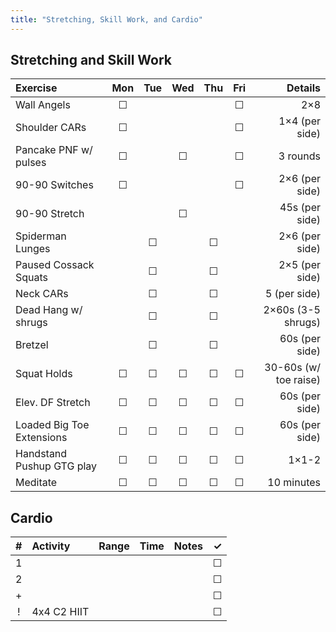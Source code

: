 ```yaml
---
title: "Stretching, Skill Work, and Cardio"
---
```


## Stretching and Skill Work

| Exercise                  | Mon | Tue | Wed | Thu | Fri | Details                   |
|:------------|:-:|:-:|:-:|:-:|:-:|----------:|
| Wall Angels               | ☐   |     |     |     | ☐   | 2×8                       |
| Shoulder CARs             | ☐   |     |     |     | ☐   | 1×4 (per side)            |
| Pancake PNF w/ pulses     | ☐   |     | ☐   |     | ☐   | 3 rounds                  |
| 90-90 Switches            | ☐   |     |     |     | ☐   | 2×6 (per side)            |
| 90-90 Stretch             |     |     | ☐   |     |     | 45s (per side)            |
| Spiderman Lunges          |     | ☐   |     | ☐   |     | 2×6 (per side)            |
| Paused Cossack Squats     |     | ☐   |     | ☐   |     | 2×5 (per side)            |
| Neck CARs                 |     | ☐   |     | ☐   |     | 5 (per side)              |
| Dead Hang w/ shrugs       |     | ☐   |     | ☐   |     | 2×60s (3-5 shrugs)        |
| Bretzel                   |     | ☐   |     | ☐   |     | 60s (per side)            |
| Squat Holds               | ☐   | ☐   | ☐   | ☐   | ☐   | 30-60s (w/ toe raise)     |
| Elev. DF Stretch          | ☐   | ☐   | ☐   | ☐   | ☐   | 60s (per side)            |
| Loaded Big Toe Extensions | ☐   | ☐   | ☐   | ☐   | ☐   | 60s (per side)            |
| Handstand Pushup GTG play | ☐   | ☐   | ☐   | ☐   | ☐   | 1×1-2                     |
| Meditate                  | ☐   | ☐   | ☐   | ☐   | ☐   | 10 minutes                |

## Cardio

| # | Activity      | Range | Time  | Notes                               | ✓ |
|:-:|:--------------|:------|:------|:------------------------------------|:-:|
| 1 |               |       |       |                                     | ☐ |
| 2 |               |       |       |                                     | ☐ |
| + |               |       |       |                                     | ☐ |
| ! | 4x4 C2 HIIT   |       |       |                                     | ☐ |
